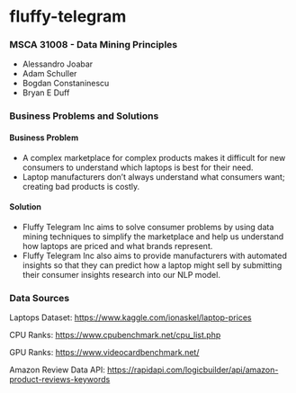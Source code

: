 # fluffy-telegram

### MSCA 31008 - Data Mining Principles
* Alessandro Joabar
* Adam Schuller
* Bogdan Constaninescu
* Bryan E Duff


### Business Problems and Solutions

#### Business Problem
* A complex marketplace for complex products makes it difficult for new consumers to understand which laptops is best for their need.
 
* Laptop manufacturers don’t always understand what consumers want; creating bad products is costly.
 
#### Solution
* Fluffy Telegram Inc aims to solve consumer problems by using data mining techniques to simplify the marketplace and help us understand how laptops are priced and what brands represent.
 
* Fluffy Telegram Inc also aims to provide manufacturers with automated insights so that they can predict how a laptop might sell by submitting their consumer insights research into our NLP model.
 
### Data Sources
Laptops Dataset: https://www.kaggle.com/ionaskel/laptop-prices

CPU Ranks: https://www.cpubenchmark.net/cpu_list.php

GPU Ranks: https://www.videocardbenchmark.net/

Amazon Review Data API: https://rapidapi.com/logicbuilder/api/amazon-product-reviews-keywords 
